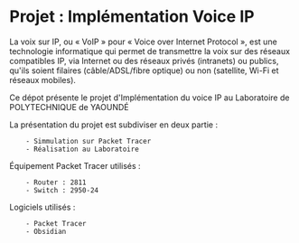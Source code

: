 
# Projet : Implémentation Voice IP 

La voix sur IP, ou « VoIP » pour « Voice over Internet Protocol », est une technologie informatique qui permet de transmettre la voix sur des réseaux compatibles IP, via Internet ou des réseaux privés (intranets) ou publics, qu'ils soient filaires (câble/ADSL/fibre optique) ou non (satellite, Wi-Fi et réseaux mobiles). 

Ce dépot présente le projet d'Implémentation du voice IP au Laboratoire de POLYTECHNIQUE de YAOUNDÉ

La présentation du projet est subdiviser en deux partie :

        - Simmulation sur Packet Tracer 
        - Réalisation au Laboratoire 

Équipement Packet Tracer utilisés : 

        - Router : 2811
        - Switch : 2950-24

Logiciels utilisés : 

        - Packet Tracer 
        - Obsidian 
